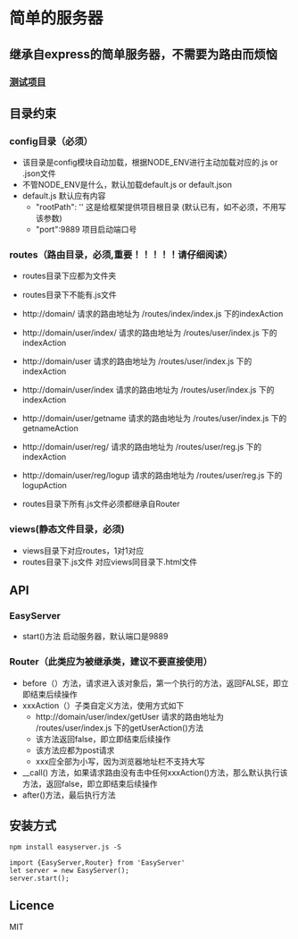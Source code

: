 # 简单的服务器
## 继承自express的简单服务器，不需要为路由而烦恼
### [测试项目](https://github.com/332065255/easy_test)

## 目录约束
### config目录（必须）
* 该目录是config模块自动加载，根据NODE_ENV进行主动加载对应的.js or .json文件
* 不管NODE_ENV是什么，默认加载default.js or default.json
* default.js 默认应有内容
	* 	"rootPath": ''    这是给框架提供项目根目录 (默认已有，如不必须，不用写该参数)
	*  "port":9889       项目启动端口号

	
### routes（路由目录，必须,重要！！！！！请仔细阅读）
* routes目录下应都为文件夹
* routes目录下不能有.js文件
* http://domain/ 请求的路由地址为 /routes/index/index.js 下的indexAction
* http://domain/user/index/ 请求的路由地址为 /routes/user/index.js 下的indexAction

* http://domain/user 请求的路由地址为 /routes/user/index.js 下的indexAction

* http://domain/user/index 请求的路由地址为 /routes/user/index.js 下的indexAction
* http://domain/user/getname 请求的路由地址为 /routes/user/index.js 下的getnameAction
* http://domain/user/reg/ 请求的路由地址为 /routes/user/reg.js 下的indexAction
* http://domain/user/reg/logup 请求的路由地址为 /routes/user/reg.js 下的logupAction
* routes目录下所有.js文件必须都继承自Router
	
### views(静态文件目录，必须)
* views目录下对应routes，1对1对应
* routes目录下.js文件 对应views同目录下.html文件



## API
### EasyServer
* start()方法 启动服务器，默认端口是9889

### Router（此类应为被继承类，建议不要直接使用）
* before（）方法，请求进入该对象后，第一个执行的方法，返回FALSE，即立即结束后续操作
* xxxAction（）子类自定义方法，使用方式如下
	* http://domain/user/index/getUser 请求的路由地址为 /routes/user/index.js 下的getUserAction()方法
	* 该方法返回false，即立即结束后续操作
	* 该方法应都为post请求
	* xxx应全部为小写，因为浏览器地址栏不支持大写
* __call() 方法，如果请求路由没有击中任何xxxAction()方法，那么默认执行该方法，返回false，即立即结束后续操作
* after()方法，最后执行方法
	



## 安装方式
```
npm install easyserver.js -S

import {EasyServer,Router} from 'EasyServer'
let server = new EasyServer();
server.start();
```

## Licence

MIT